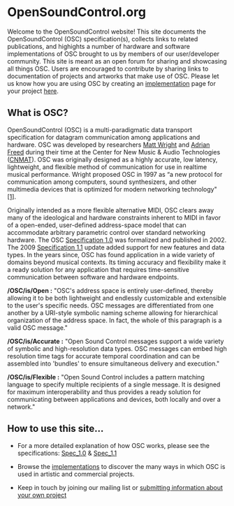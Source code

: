 # OpenSoundControl.org

Welcome to the OpenSoundControl website!  This site documents the
OpenSoundControl (OSC) specification(s), collects links to related
publications, and highights a number of hardware and software
implementations of OSC brought to us by members of our user/developer
community.  This site is meant as an open forum for sharing and
showcasing all things OSC. Users are encouraged to contribute by
sharing links to documentation of projects and artworks that make use
of OSC. Please let us know how you are using OSC by creating an
[implementation](page-list.html#implementations) page for your project
[here](https://docs.google.com/forms/d/e/1FAIpQLSdnHHNzoZ2Qf_gFabpeuNDfAGOWCNMEknDKnDnexRLiUYv7bg/viewform).

## What is OSC?

OpenSoundControl (OSC) is a multi-paradigmatic data transport
specification for datagram communication among applications and
hardware. OSC was developed by researchers [Matt
Wright](https://music.stanford.edu/people/matt-wright) and [Adrian
Freed](http://www.adrianfreed.com/) during their time at the Center
for New Music & Audio Technologies
([CNMAT](https://cnmat.berkeley.edu)). OSC was originally designed as
a highly accurate, low latency, lightweight, and flexible method of
communication for use in realtime musical performance. Wright proposed
OSC in 1997 as “a new protocol for communication among computers,
sound synthesizers, and other multimedia devices that is optimized for
modern networking technology"
[[1]](files/2009-NIME-OSC-1.1.pdf).

Originally intended as a more flexible alternative MIDI, OSC clears
away many of the ideological and hardware constraints inherent to MIDI
in favor of a open-ended, user-defined address-space model that can
accommodate arbitrary parametric control over standard networking
hardware. The OSC [Specification 1.0](spec-1_0.html) was
formalized and published in 2002.  The 2009 [Specification 1.1](files/2009-NIME-OSC-1.1.pdf)
update added support for new features and data types.  In the years
since, OSC has found application in a wide variety of domains beyond
musical contexts.  Its timing accuracy and flexibility make it a ready
solution for any application that requires time-sensitive
communication between software and hardware endpoints.

**/OSC/is/Open :** "OSC's address space is entirely user-defined,
thereby allowing it to be both lightweight and endlessly customizable
and extensible to the user's specific needs.  OSC messages are
differentiated from one another by a URI-style symbolic naming scheme
allowing for hierarchical organization of the address space.  In fact,
the whole of this paragraph is a valid OSC message."

**/OSC/is/Accurate :** "Open Sound Control messages support a wide
variety of symbolic and high-resolution data types. OSC messages can
embed high resolution time tags for accurate temporal coordination and
can be assembled into 'bundles' to ensure simultaneous delivery and
execution."

**/OSC/is/Flexible :** "Open Sound Control includes a pattern matching
language to specify multiple recipients of a single message.  It is
designed for maximum interoperability and thus provides a ready
solution for communicating between applications and devices, both
locally and over a network."

## How to use this site...

* For a more detailed explanation of how OSC works, please see the
  specifications: [Spec_1.0](spec-1_0.html) &
  [Spec_1.1](spec-1_1.html)

* Browse the
  [implementations](page-list.html#implementations)
  to discover the many ways in which OSC is used in artistic and
  commercial projects.

* Keep in touch by joining our mailing list or [submitting information
  about your own
  project](https://docs.google.com/forms/d/e/1FAIpQLSdnHHNzoZ2Qf_gFabpeuNDfAGOWCNMEknDKnDnexRLiUYv7bg/viewform)

